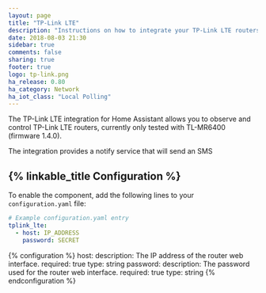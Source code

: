 ```yaml
---
layout: page
title: "TP-Link LTE"
description: "Instructions on how to integrate your TP-Link LTE routers within Home Assistant."
date: 2018-08-03 21:30
sidebar: true
comments: false
sharing: true
footer: true
logo: tp-link.png
ha_release: 0.80
ha_category: Network
ha_iot_class: "Local Polling"
---
```


The TP-Link LTE integration for Home Assistant allows you to observe and control TP-Link LTE routers, currently only tested with TL-MR6400 (firmware 1.4.0).

The integration provides a notify service that will send an SMS

## {% linkable_title Configuration %}

To enable the component, add the following lines to your `configuration.yaml` file:

```yaml
# Example configuration.yaml entry
tplink_lte:
  - host: IP_ADDRESS
    password: SECRET
```

{% configuration %}
host:
    description: The IP address of the router web interface.
    required: true
    type: string
password:
    description: The password used for the router web interface.
    required: true
    type: string
{% endconfiguration %}
